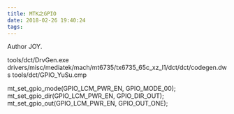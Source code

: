 ```yaml
---
title: MTK之GPIO
date: 2018-02-26 19:40:24
tags:
---
```


Author JOY.
<!-- excerpt -->

tools/dct/DrvGen.exe
drivers/misc/mediatek/mach/mt6735/tx6735_65c_xz_l1/dct/dct/codegen.dws
tools/dct/GPIO_YuSu.cmp

mt_set_gpio_mode(GPIO_LCM_PWR_EN, GPIO_MODE_00);
mt_set_gpio_dir(GPIO_LCM_PWR_EN, GPIO_DIR_OUT);
mt_set_gpio_out(GPIO_LCM_PWR_EN, GPIO_OUT_ONE);
